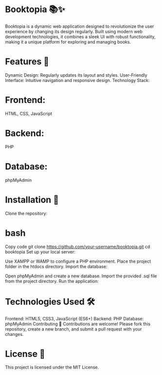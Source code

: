 
# Booktopia 📚✨
Booktopia is a dynamic web application designed to revolutionize the user experience by changing its design regularly. Built using modern web development technologies, it combines a sleek UI with robust functionality, making it a unique platform for exploring and managing books.

# Features 🚀
Dynamic Design: Regularly updates its layout and styles.
User-Friendly Interface: Intuitive navigation and responsive design.
Technology Stack:
# Frontend: 
HTML, CSS, JavaScript
# Backend:
PHP
# Database:
phpMyAdmin
# Installation 🔧
Clone the repository:

# bash
Copy code
git clone https://github.com/your-username/booktopia.git
cd booktopia
Set up your local server:

Use XAMPP or WAMP to configure a PHP environment.
Place the project folder in the htdocs directory.
Import the database:

Open phpMyAdmin and create a new database.
Import the provided .sql file from the project directory.
Run the application:


# Technologies Used 🛠️
Frontend: HTML5, CSS3, JavaScript (ES6+)
Backend: PHP
Database: phpMyAdmin
Contributing 🤝
Contributions are welcome! Please fork this repository, create a new branch, and submit a pull request with your changes.

# License 📄
This project is licensed under the MIT License.
